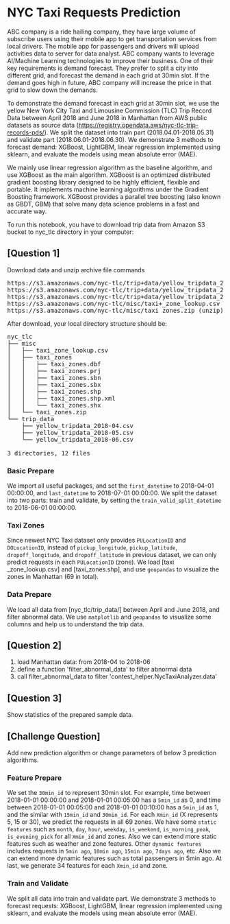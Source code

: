 # NYC Taxi Requests Prediction

ABC company is a ride hailing company, they have large volume of subscribe users using their mobile app to get transportation services from local drivers. The mobile app for passengers and drivers will upload activities data to server for data analyst. ABC company wants to leverage AI/Machine Learning technologies to improve their business. One of their key requirements is demand forecast. They prefer to split a city into different grid, and forecast the demand in each grid at 30min slot. If the demand goes high in future, ABC company will increase the price in that grid to slow down the demands.

To demonstrate the demand forecast in each grid at 30min slot, we use the yellow New York City Taxi and Limousine Commission (TLC) Trip Record Data between April 2018 and June 2018 in Manhattan from AWS public datasets as source data (https://registry.opendata.aws/nyc-tlc-trip-records-pds/). We split the dataset into train part (2018.04.01-2018.05.31) and validate part (2018.06.01-2018.06.30). We demonstrate 3 methods to forecast demand: XGBoost, LightGBM, linear regression implemented using sklearn, and evaluate the models using mean absolute error (MAE).

We mainly use linear regression algorithm as the baseline algorithm, and use XGBoost as the main algorithm. XGBoost is an optimized distributed gradient boosting library designed to be highly efficient, flexible and portable. It implements machine learning algorithms under the Gradient Boosting framework. XGBoost provides a parallel tree boosting (also known as GBDT, GBM) that solve many data science problems in a fast and accurate way.

To run this notebook, you have to download trip data from Amazon S3 bucket to nyc_tlc directory in your computer:

## [Question 1]

Download data and unzip archive file commands

<pre>
https://s3.amazonaws.com/nyc-tlc/trip+data/yellow_tripdata_2018-04.csv
https://s3.amazonaws.com/nyc-tlc/trip+data/yellow_tripdata_2018-05.csv
https://s3.amazonaws.com/nyc-tlc/trip+data/yellow_tripdata_2018-06.csv
https://s3.amazonaws.com/nyc-tlc/misc/taxi+_zone_lookup.csv
https://s3.amazonaws.com/nyc-tlc/misc/taxi_zones.zip (unzip)
</pre>

After download, your local directory structure should be:

<pre>
nyc_tlc
├── misc
│   ├── taxi_zone_lookup.csv
│   ├── taxi_zones
│   │   ├── taxi_zones.dbf
│   │   ├── taxi_zones.prj
│   │   ├── taxi_zones.sbn
│   │   ├── taxi_zones.sbx
│   │   ├── taxi_zones.shp
│   │   ├── taxi_zones.shp.xml
│   │   └── taxi_zones.shx
│   └── taxi_zones.zip
└── trip_data
    ├── yellow_tripdata_2018-04.csv
    ├── yellow_tripdata_2018-05.csv
    └── yellow_tripdata_2018-06.csv

3 directories, 12 files
</pre>

### Basic Prepare

We import all useful packages, and set the `first_datetime` to 2018-04-01 00:00:00, and `last_datetime` to 2018-07-01 00:00:00. We split the dataset into two parts: train and validate, by setting the `train_valid_split_datetime` to 2018-06-01 00:00:00.

### Taxi Zones

Since newest NYC Taxi dataset only provides `PULocationID` and `DOLocationID`, instead of `pickup_longitude`, `pickup_latitude`, `dropoff_longitude`, and `dropoff_latitude` in previous dataset, we can only predict requests in each `PULocationID` (zone). We load [taxi _zone_lookup.csv] and [taxi_zones.shp], and use `geopandas` to visualize the zones in Manhattan (69 in total).

### Data Prepare

We load all data from [nyc_tlc/trip_data/] between April and June 2018, and filter abnormal data. We use `matplotlib` and `geopandas` to visualize some columns and help us to understand the trip data.

## [Question 2]

1. load Manhattan data: from 2018-04 to 2018-06
2. define a function 'filter_abnormal_data' to filter abnormal data
3. call filter_abnormal_data to filter 'contest_helper.NycTaxiAnalyzer.data'

## [Question 3]

Show statistics of the prepared sample data. 

## [Challenge Question]

Add new prediction algorithm or change parameters of below 3 prediction algorithms.

### Feature Prepare

We set the `30min_id` to represent 30min slot. For example, time between 2018-01-01 00:00:00 and 2018-01-01 00:05:00 has a `5min_id` as 0, and time between 2018-01-01 00:05:00 and 2018-01-01 00:10:00 has a `5min_id` as 1, and the similar with `15min_id` and `30min_id`. For each `Xmin_id` (X represents 5, 15 or 30), we predict the requests in all 69 zones. We have some `static features` such as `month`, `day`, `hour`, `weekday`, `is_weekend`, `is_morning_peak`, `is_evening_pick` for all `Xmin_id` and zones. Also we can extend more static features such as weather and zone features. Other `dynamic features` includes requests in `5min ago`, `10min ago`, `15min ago`, `7days ago`, etc. Also we can extend more dynamic features such as total passengers in 5min ago. At last, we generate 34 features for each `Xmin_id` and zone.

### Train and Validate

We split all data into train and validate part. We demonstrate 3 methods to forecast requests: XGBoost, LightGBM, linear regression implemented using sklearn, and evaluate the models using mean absolute error (MAE).